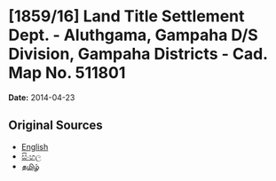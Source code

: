 # [1859/16] Land Title Settlement Dept. - Aluthgama, Gampaha D/S Division, Gampaha Districts - Cad. Map No. 511801

**Date:** 2014-04-23

## Original Sources

- [English](https://documents.gov.lk/view/extra-gazettes/2014/4/1859-16_E.pdf)
- [සිංහල](https://documents.gov.lk/view/extra-gazettes/2014/4/1859-16_S.pdf)
- [தமிழ்](https://documents.gov.lk/view/extra-gazettes/2014/4/1859-16_T.pdf)
